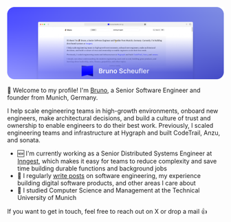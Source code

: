 <div align="center">
<a href="https://brunoscheufler.com">
    <img src="blog.png"/>
</a>
</div>

👋 Welcome to my profile! I'm [Bruno](https://brunoscheufler.com), a Senior Software Engineer and founder from Munich, Germany.

I help scale engineering teams in high-growth environments, onboard new engineers, make architectural decisions, and build a culture of trust and ownership to enable engineers to do their best work. Previously, I scaled engineering teams and infrastructure at Hygraph and built CodeTrail, Anzu, and sonata.

- 🆕 I'm currently working as a Senior Distributed Systems Engineer at [Inngest](https://www.inngest.com), which makes it easy for teams to reduce complexity and save time building durable functions and background jobs
- 📝 I regularly [write posts](https://brunoscheufler.com/) on software engineering, my experience building digital software products, and other areas I care about
- 🍻 I studied Computer Science and Management at the Technical University of Munich

If you want to get in touch, feel free to reach out on X or drop a mail 👍
